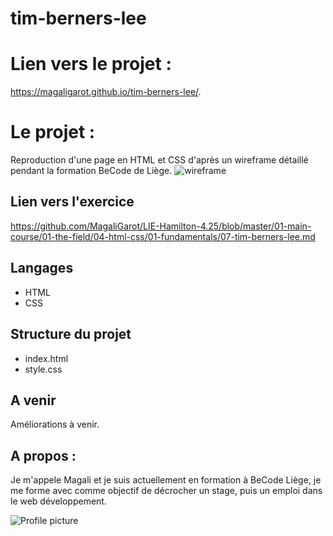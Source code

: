 # tim-berners-lee

# Lien vers le projet :

https://magaligarot.github.io/tim-berners-lee/. 

# Le projet :

Reproduction d'une page en HTML et CSS d'après un wireframe détaillé pendant la formation BeCode de Liège.
![wireframe ](https://raw.githubusercontent.com/MagaliGarot/LIE-Hamilton-4.25/master/01-main-course/01-the-field/04-html-css/01-fundamentals/images/goal-css.png?token=ARB5DNDLEO7AG5CTNWTIE3S7UV6ZO)

## Lien vers l'exercice

https://github.com/MagaliGarot/LIE-Hamilton-4.25/blob/master/01-main-course/01-the-field/04-html-css/01-fundamentals/07-tim-berners-lee.md

## Langages 

* HTML
* CSS

## Structure du projet

* index.html
* style.css

## A venir

Améliorations à venir.

## A propos :

Je m'appele Magali et je suis actuellement en formation à BeCode Liège, je me forme avec comme objectif de décrocher un stage, puis un emploi dans le web développement. 

![Profile picture](https://media-exp1.licdn.com/dms/image/C5603AQH6_wRw1oo1_Q/profile-displayphoto-shrink_200_200/0?e=1606953600&v=beta&t=04SQggIj5A72JBIIWZay0bDyJC1Dqyd3djPWDxRS7SY)

